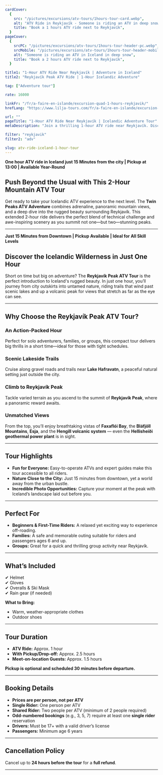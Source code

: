```yaml
---
cardCover:
  {
    src: "/pictures/excursions/atv-tours/1hours-tour-card.webp",
    alt: "ATV Ride in Reykjavík - Someone is riding an ATV in deep snow",
    title: "Book a 1 hours ATV ride next to Reykjavík",
  }
pageCover:
  {
    srcPC: "/pictures/excursions/atv-tours/1hours-tour-header-pc.webp",
    srcMobile: "/pictures/excursions/atv-tours/1hours-tour-header-mobile.webp",
    alt: "Someone is riding an ATV in Iceland in deep snow",
    title: "Book a 2 hours ATV ride next to Reykjavík",
  }

title1: "1-Hour ATV Ride Near Reykjavík | Adventure in Iceland"
title2: "Reykjavík Peak ATV Ride | 1-Hour Icelandic Adventure"

tag: ["Adventure tour"]

rate: 16000

linkFr: "/fr/a-faire-en-islande/excursion-quad-1-hours-reykjavik/"
hrefLang: "https://www.lilja-tours.com/fr/a-faire-en-islande/excursion-quad-1-hours-reykjavik/"

url: ""
pageTitle: "1-Hour ATV Ride Near Reykjavík | Icelandic Adventure Tour"
metaDescription: "Join a thrilling 1-hour ATV ride near Reykjavík. Discover Iceland’s rugged beauty, climb Reykjavík Peak, and enjoy stunning views of Faxaflói Bay, Bláfjöll Mountains, and more. Book your adventure!"

filter: "reykjavik"
filter2: "adv"

slug: atv-ride-iceland-1-hour-tour
---
```


**One hour ATV ride in Iceland just 15 Minutes from the city | Pickup at 13:00 | Available Year-Round**

## **Push Beyond the Usual with This 2-Hour Mountain ATV Tour**

Get ready to take your Icelandic ATV experience to the next level. The **Twin Peaks ATV Adventure** combines adrenaline, panoramic mountain views, and a deep dive into the rugged beauty surrounding Reykjavík. This extended 2-hour ride delivers the perfect blend of technical challenge and awe-inspiring scenery as you summit not one—but two—stunning peaks.

---

**Just 15 Minutes from Downtown | Pickup Available | Ideal for All Skill Levels**

## **Discover the Icelandic Wilderness in Just One Hour**

Short on time but big on adventure? The **Reykjavík Peak ATV Tour** is the perfect introduction to Iceland's rugged beauty. In just one hour, you’ll journey from city outskirts into untamed nature, riding trails that wind past scenic lakes and up a volcanic peak for views that stretch as far as the eye can see.

---

## **Why Choose the Reykjavík Peak ATV Tour?**

### **An Action-Packed Hour**

Perfect for solo adventurers, families, or groups, this compact tour delivers big thrills in a short time—ideal for those with tight schedules.

### **Scenic Lakeside Trails**

Cruise along gravel roads and trails near **Lake Hafravatn**, a peaceful natural setting just outside the city.

### **Climb to Reykjavík Peak**

Tackle varied terrain as you ascend to the summit of **Reykjavík Peak**, where a panoramic reward awaits.

### **Unmatched Views**

From the top, you’ll enjoy breathtaking vistas of **Faxaflói Bay**, the **Bláfjöll Mountains**, **Esja**, and the **Hengill volcanic system** — even the **Hellisheiði geothermal power plant** is in sight.

---

## **Tour Highlights**

- **Fun for Everyone:** Easy-to-operate ATVs and expert guides make this tour accessible to all riders.
- **Nature Close to the City:** Just 15 minutes from downtown, yet a world away from the urban bustle.
- **Incredible Photo Opportunities:** Capture your moment at the peak with Iceland’s landscape laid out before you.

---

## **Perfect For**

- **Beginners & First-Time Riders:** A relaxed yet exciting way to experience off-roading.
- **Families:** A safe and memorable outing suitable for riders and passengers ages 6 and up.
- **Groups:** Great for a quick and thrilling group activity near Reykjavík.

---

## **What’s Included**

✔ Helmet  
✔ Gloves  
✔ Overalls & Ski Mask  
✔ Rain gear (if needed)

**What to Bring:**

- Warm, weather-appropriate clothes
- Outdoor shoes

---

## **Tour Duration**

- **ATV Ride:** Approx. 1 hour
- **With Pickup/Drop-off:** Approx. 2.5 hours
- **Meet-on-location Guests:** Approx. 1.5 hours

**Pickup is optional and scheduled 30 minutes before departure.**

---

## **Booking Details**

- **Prices are per person, not per ATV**
- **Single Rider:** One person per ATV
- **Shared Rider:** Two people per ATV (minimum of 2 people required)
- **Odd-numbered bookings** (e.g., 3, 5, 7) require at least one **single rider** reservation
- **Drivers:** Must be 17+ with a valid driver’s license
- **Passengers:** Minimum age 6 years

---

## **Cancellation Policy**

Cancel up to **24 hours before the tour** for a **full refund**.

---

<script type="text/javascript" src="https://widgets.bokun.io/assets/javascripts/apps/build/BokunWidgetsLoader.js?bookingChannelUUID=97236c68-b945-4a96-8587-660bdc4c45fd" async></script>

<div class="bokunWidget" data-src="https://widgets.bokun.io/online-sales/97236c68-b945-4a96-8587-660bdc4c45fd/experience-calendar/86"></div>
